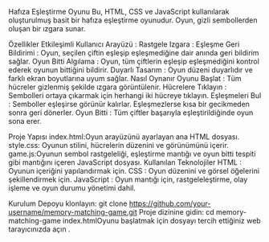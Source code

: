 Hafıza Eşleştirme Oyunu
Bu, HTML, CSS ve JavaScript kullanılarak oluşturulmuş basit bir hafıza eşleştirme oyunudur. Oyun, gizli sembollerden oluşan bir ızgara sunar.

Özellikler
Etkileşimli Kullanıcı Arayüzü :
Rastgele Izgara :
Eşleşme Geri Bildirimi : Oyun, seçilen çiftin eşleşip eşleşmediğine dair anında geri bildirim sağlar.
Oyun Bitti Algılama : Oyun, tüm çiftlerin eşleşip eşleşmediğini kontrol ederek oyunun bittiğini bildirir.
Duyarlı Tasarım : Oyun düzeni duyarlıdır ve farklı ekran boyutlarına uyum sağlar.
Nasıl Oynanır
Oyunu Başlat : Tüm hücreler gizlenmiş şekilde ızgara görüntülenir.
Hücrelere Tıklayın : Sembolleri ortaya çıkarmak için herhangi iki hücreye tıklayın.
Eşleşmeleri Bul : Semboller eşleşirse görünür kalırlar. Eşleşmezlerse kısa bir gecikmeden sonra geri dönerler.
Oyun Bitti : Tüm çiftler başarıyla eşleştirildiğinde oyun sona erer.

Proje Yapısı
index.html:Oyun arayüzünü ayarlayan ana HTML dosyası.
style.css: Oyunun stilini, hücrelerin düzenini ve görünümünü içerir.
game.js:Oyunun sembol rastgeleliği, eşleştirme mantığı ve oyun bitti tespiti gibi mantığını içeren JavaScript dosyası.
Kullanılan Teknolojiler
HTML : Oyunun içeriğini yapılandırmak için.
CSS : Oyun düzenini ve görsel öğelerini şekillendirmek için.
JavaScript : Oyun mantığı için, rastgeleleştirme, olay işleme ve oyun durumu yönetimi dahil.

Kurulum
Depoyu klonlayın:
git clone https://github.com/your-username/memory-matching-game.git
Proje dizinine gidin:
cd memory-matching-game
index.htmlOyunu başlatmak için dosyayı tercih ettiğiniz web tarayıcınızda açın .
